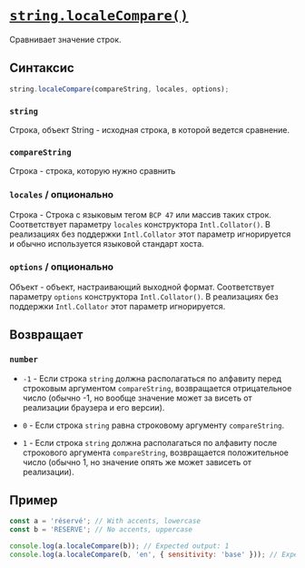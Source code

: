 # [`string.localeCompare()`](../index.md)

Сравнивает значение строк.

## Синтаксис

```js
string.localeCompare(compareString, locales, options);
```

### `string`

Строка, объект String - исходная строка, в которой ведется сравнение.

### `compareString`

Строка - строка, которую нужно сравнить

### `locales` / опционально

Строка - Строка с языковым тегом `BCP 47` или массив таких строк. Соответствует параметру `locales` конструктора `Intl.Collator()`. В реализациях без поддержки `Intl.Collator` этот параметр игнорируется и обычно используется языковой стандарт хоста.

### `options` / опционально

Объект - объект, настраивающий выходной формат. Соответствует параметру `options` конструктора `Intl.Collator()`. В реализациях без поддержки `Intl.Collator` этот параметр игнорируется.

## Возвращает

### `number`

- `-1` - Если строка `string` должна располагаться по алфавиту перед строковым аргументом `compareString`, возвращается отрицательное число (обычно -1, но вообще значение может за­ висеть от реализации браузера и его версии).

- `0` - Если строка `string` равна строковому аргументу `compareString`.

- `1` - Если строка `string` должна располагаться по алфавиту после строкового аргумента `compareString`, возвращается положительное число (обычно 1, но значение опять же может зависеть от реализации).

## Пример

```js
const a = 'réservé'; // With accents, lowercase
const b = 'RESERVE'; // No accents, uppercase

console.log(a.localeCompare(b)); // Expected output: 1
console.log(a.localeCompare(b, 'en', { sensitivity: 'base' })); // Expected output: 0
```
